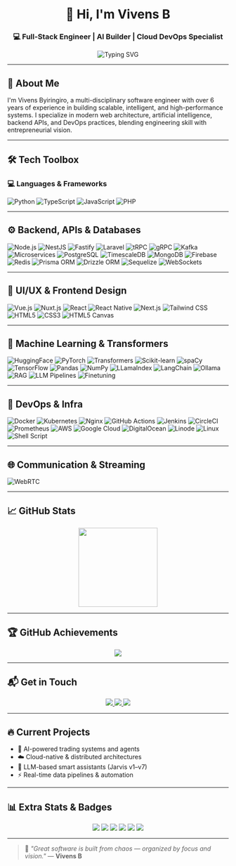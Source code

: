 <!-- README.md for github.com/vivensb -->
<h1 align="center">👋 Hi, I'm Vivens B</h1>
<h3 align="center">💻 Full-Stack Engineer | AI Builder | Cloud DevOps Specialist</h3>

<p align="center">
  <img src="https://readme-typing-svg.demolab.com?font=Fira+Code&duration=3000&pause=1000&color=F75C7E&center=true&vCenter=true&width=620&lines=Software+Engineering;Expert+in+Python%2C+TypeScript%2C+JavaScript;Cloud+DevOps+%7C+Shell+Ninja+%7C+Backend+Wizard;Building+AI+%7C+Trading+Systems+%7C+Smart+Ops" alt="Typing SVG" />
</p>

---

## 🚀 About Me

I'm Vivens Byiringiro, a multi-disciplinary software engineer with over 6 years of experience in building scalable, intelligent, and high-performance systems. I specialize in modern web architecture, artificial intelligence, backend APIs, and DevOps practices, blending engineering skill with entrepreneurial vision.

---

## 🛠️ Tech Toolbox

### 💻 Languages & Frameworks

![Python](https://img.shields.io/badge/Python-3776AB?style=flat&logo=python)
![TypeScript](https://img.shields.io/badge/TypeScript-007ACC?style=flat&logo=typescript)
![JavaScript](https://img.shields.io/badge/JavaScript-F7DF1E?style=flat&logo=javascript&logoColor=black)
![PHP](https://img.shields.io/badge/Core_PHP-777BB4?style=flat&logo=php)

---

## ⚙️ Backend, APIs & Databases

![Node.js](https://img.shields.io/badge/Node.js-339933?style=flat&logo=node.js)
![NestJS](https://img.shields.io/badge/NestJS-E0234E?style=flat&logo=nestjs)
![Fastify](https://img.shields.io/badge/Fastify-000000?style=flat&logo=fastify)
![Laravel](https://img.shields.io/badge/Laravel-FF2D20?style=flat&logo=laravel)
![tRPC](https://img.shields.io/badge/tRPC-2596BE?style=flat&logo=trpc)
![gRPC](https://img.shields.io/badge/gRPC-00599C?style=flat&logo=grpc)
![Kafka](https://img.shields.io/badge/Kafka-231F20?style=flat&logo=apachekafka)
![Microservices](https://img.shields.io/badge/Microservices-007ACC?style=flat)
![PostgreSQL](https://img.shields.io/badge/PostgreSQL-4169E1?style=flat&logo=postgresql)
![TimescaleDB](https://img.shields.io/badge/TimescaleDB-1E4E8C?style=flat&logo=timescaledb)
![MongoDB](https://img.shields.io/badge/MongoDB-47A248?style=flat&logo=mongodb)
![Firebase](https://img.shields.io/badge/Firebase-FFCA28?style=flat&logo=firebase)
![Redis](https://img.shields.io/badge/Redis-DC382D?style=flat&logo=redis)
![Prisma ORM](https://img.shields.io/badge/Prisma-2D3748?style=flat&logo=prisma)
![Drizzle ORM](https://img.shields.io/badge/Drizzle-3498DB?style=flat)
![Sequelize](https://img.shields.io/badge/Sequelize-52B0E7?style=flat&logo=sequelize)
![WebSockets](https://img.shields.io/badge/WebSockets-000000?style=flat&logo=websockets)

---

## 🎨 UI/UX & Frontend Design

![Vue.js](https://img.shields.io/badge/Vue.js-4FC08D?style=flat&logo=vue.js)
![Nuxt.js](https://img.shields.io/badge/Nuxt.js-00DC82?style=flat&logo=nuxt.js)
![React](https://img.shields.io/badge/React-61DAFB?style=flat&logo=react)
![React Native](https://img.shields.io/badge/React_Native-61DAFB?style=flat&logo=react)
![Next.js](https://img.shields.io/badge/Next.js-000000?style=flat&logo=next.js)
![Tailwind CSS](https://img.shields.io/badge/Tailwind_CSS-38B2AC?style=flat&logo=tailwind-css)
![HTML5](https://img.shields.io/badge/HTML5-E34F26?style=flat&logo=html5)
![CSS3](https://img.shields.io/badge/CSS3-1572B6?style=flat&logo=css3)
![HTML5 Canvas](https://img.shields.io/badge/HTML5_Canvas-E34F26?style=flat&logo=html5)

---

## 🧠 Machine Learning & Transformers

![HuggingFace](https://img.shields.io/badge/HuggingFace-FFD21F?style=flat&logo=huggingface)
![PyTorch](https://img.shields.io/badge/PyTorch-EE4C2C?style=flat&logo=pytorch)
![Transformers](https://img.shields.io/badge/Transformers-FF6F61?style=flat&logo=python)
![Scikit-learn](https://img.shields.io/badge/Scikit_Learn-F7931E?style=flat&logo=scikit-learn)
![spaCy](https://img.shields.io/badge/spaCy-09A3D5?style=flat&logo=spacy)
![TensorFlow](https://img.shields.io/badge/TensorFlow-FF6F00?style=flat&logo=tensorflow)
![Pandas](https://img.shields.io/badge/Pandas-150458?style=flat&logo=pandas)
![NumPy](https://img.shields.io/badge/NumPy-013243?style=flat&logo=numpy)
![LLamaIndex](https://img.shields.io/badge/LLamaIndex-3B3B98?style=flat)
![LangChain](https://img.shields.io/badge/LangChain-000000?style=flat)
![Ollama](https://img.shields.io/badge/Ollama-000000?style=flat)
![RAG](https://img.shields.io/badge/RAG-RetrievalAugmentedGeneration-blue)
![LLM Pipelines](https://img.shields.io/badge/LLM_Pipelines-005BBB?style=flat)
![Finetuning](https://img.shields.io/badge/Finetuning-Transformers-EA4335?style=flat)

---

## 🚀 DevOps & Infra

![Docker](https://img.shields.io/badge/Docker-2496ED?style=flat&logo=docker)
![Kubernetes](https://img.shields.io/badge/Kubernetes-326CE5?style=flat&logo=kubernetes)
![Nginx](https://img.shields.io/badge/Nginx-009639?style=flat&logo=nginx)
![GitHub Actions](https://img.shields.io/badge/GitHub_Actions-2088FF?style=flat&logo=github-actions)
![Jenkins](https://img.shields.io/badge/Jenkins-D24939?style=flat&logo=jenkins)
![CircleCI](https://img.shields.io/badge/CircleCI-343434?style=flat&logo=circleci)
![Prometheus](https://img.shields.io/badge/Prometheus-E6522C?style=flat&logo=prometheus)
![AWS](https://img.shields.io/badge/AWS-232F3E?style=flat&logo=amazon-aws)
![Google Cloud](https://img.shields.io/badge/GCP-4285F4?style=flat&logo=google-cloud)
![DigitalOcean](https://img.shields.io/badge/DigitalOcean-0080FF?style=flat&logo=digitalocean)
![Linode](https://img.shields.io/badge/Linode-00A95C?style=flat&logo=linode)
![Linux](https://img.shields.io/badge/Linux-FCC624?style=flat&logo=linux&logoColor=black)
![Shell Script](https://img.shields.io/badge/Shell_Scripting-121011?style=flat&logo=gnu-bash)

---

## 🌐 Communication & Streaming

![WebRTC](https://img.shields.io/badge/WebRTC-333333?style=flat&logo=webrtc)

---

## 📈 GitHub Stats
<p align="center">
  <img height="180em" src="https://github-profile-summary-cards.vercel.app/api/cards/profile-details?username=vivensb&theme=radical" />
</p>

---

## 🏆 GitHub Achievements

<p align="center">
  <img src="https://github-profile-trophy.vercel.app/?username=vivensb&theme=gruvbox&no-frame=true&no-bg=true&margin-w=6&row=2&column=4" />
</p>

---

## 📬 Get in Touch

<p align="center">
  <a href="https://linkedin.com/in/vivens-byiringiro-49b932194">
    <img src="https://img.shields.io/badge/LinkedIn-0077B5?style=for-the-badge&logo=linkedin&logoColor=white" />
  </a>
  <a href="mailto:vivens.byiringiro77@gmail.com">
    <img src="https://img.shields.io/badge/Gmail-D14836?style=for-the-badge&logo=gmail&logoColor=white" />
  </a>
  <a href="https://vivensb.vercel.app" target="_blank">
    <img src="https://img.shields.io/badge/Portfolio-000000?style=for-the-badge&logo=vercel&logoColor=white" />
  </a>
</p>

---

## 🔥 Current Projects

- 🤖 AI-powered trading systems and agents  
- ☁️ Cloud-native & distributed architectures  
- 🧠 LLM-based smart assistants (Jarvis v1–v7)  
- ⚡ Real-time data pipelines & automation

---

## 📊 Extra Stats & Badges

<p align="center">
  <img src="https://komarev.com/ghpvc/?username=vivensb&label=Profile+Views&color=blueviolet&style=flat" />
  <img src="https://img.shields.io/github/commit-activity/m/vivensb/vivensb?color=blue&label=Monthly%20Commits" />
  <img src="https://img.shields.io/badge/Typing_Speed-130_WPM-brightgreen?logo=fastly&logoColor=white" />
  <img src="https://img.shields.io/badge/Experience-6%2B_Years-important?logo=codeforces" />
  <img src="https://img.shields.io/badge/Projects-25%2B-success?logo=github" />
  <img src="https://img.shields.io/badge/Current_Streak-7_days-orange?logo=github" />
</p>

---

> 🧠 _"Great software is built from chaos — organized by focus and vision."_ — **Vivens B**
